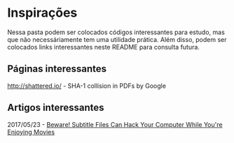 # Inspirações

Nessa pasta podem ser colocados códigos interessantes para estudo, mas que não necessáriamente tem uma utilidade prática. Além disso, podem ser colocados links interessantes neste README para consulta futura.


## Páginas interessantes

http://shattered.io/ - SHA-1 collision in PDFs by Google

## Artigos interessantes

2017/05/23 - [Beware! Subtitle Files Can Hack Your Computer While You're Enjoying Movies](http://thehackernews.com/2017/05/movie-subtitles-malware.html)